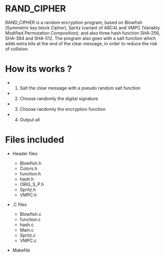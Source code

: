 # RAND_CIPHER
RAND_CIPHER is a random encryption program; based on Blowfish (Symmetric key block Cipher), Spritz (variant of ARC4) and VMPC (Variably Modified Permutation Composition); and also three hash function SHA-256, SHA-384 and SHA-512. The program also goes with a salt function which adds extra bits at the end of the clear message, in order to reduce the risk of collision.

# How its works ?
- 1) Salt the clear message with a pseudo random salt function
- 2) Choose randomly the digital signature
- 3) Choose randomly the encryption function
- 4) Output all

# Files included
- Header files
  - Blowfish.h
  - Colors.h
  - function.h
  - hash.h
  - ORIG_S_P.h
  - Spritz.h
  - VMPC.h
  
- .C files
  - Blowfish.c
  - function.c
  - hash.c
  - Main.c
  - Spritz.c
  - VMPC.c

- Makefile
